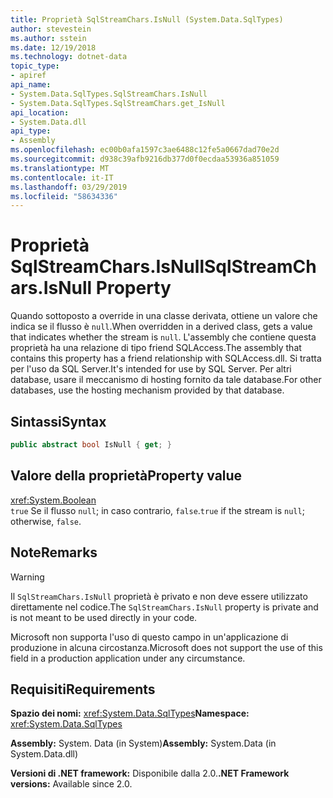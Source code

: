 ```yaml
---
title: Proprietà SqlStreamChars.IsNull (System.Data.SqlTypes)
author: stevestein
ms.author: sstein
ms.date: 12/19/2018
ms.technology: dotnet-data
topic_type:
- apiref
api_name:
- System.Data.SqlTypes.SqlStreamChars.IsNull
- System.Data.SqlTypes.SqlStreamChars.get_IsNull
api_location:
- System.Data.dll
api_type:
- Assembly
ms.openlocfilehash: ec00b0afa1597c3ae6488c12fe5a0667dad70e2d
ms.sourcegitcommit: d938c39afb9216db377d0f0ecdaa53936a851059
ms.translationtype: MT
ms.contentlocale: it-IT
ms.lasthandoff: 03/29/2019
ms.locfileid: "58634336"
---
```

# <a name="sqlstreamcharsisnull-property"></a><span data-ttu-id="cb6ca-102">Proprietà SqlStreamChars.IsNull</span><span class="sxs-lookup"><span data-stu-id="cb6ca-102">SqlStreamChars.IsNull Property</span></span>

<span data-ttu-id="cb6ca-103">Quando sottoposto a override in una classe derivata, ottiene un valore che indica se il flusso è `null`.</span><span class="sxs-lookup"><span data-stu-id="cb6ca-103">When overridden in a derived class, gets a value that indicates whether the stream is `null`.</span></span> <span data-ttu-id="cb6ca-104">L'assembly che contiene questa proprietà ha una relazione di tipo friend SQLAccess.</span><span class="sxs-lookup"><span data-stu-id="cb6ca-104">The assembly that contains this property has a friend relationship with SQLAccess.dll.</span></span> <span data-ttu-id="cb6ca-105">Si tratta per l'uso da SQL Server.</span><span class="sxs-lookup"><span data-stu-id="cb6ca-105">It's intended for use by SQL Server.</span></span> <span data-ttu-id="cb6ca-106">Per altri database, usare il meccanismo di hosting fornito da tale database.</span><span class="sxs-lookup"><span data-stu-id="cb6ca-106">For other databases, use the hosting mechanism provided by that database.</span></span>

## <a name="syntax"></a><span data-ttu-id="cb6ca-107">Sintassi</span><span class="sxs-lookup"><span data-stu-id="cb6ca-107">Syntax</span></span>

```csharp
public abstract bool IsNull { get; }
```

## <a name="property-value"></a><span data-ttu-id="cb6ca-108">Valore della proprietà</span><span class="sxs-lookup"><span data-stu-id="cb6ca-108">Property value</span></span>

<xref:System.Boolean>\
<span data-ttu-id="cb6ca-109">`true` Se il flusso `null`; in caso contrario, `false`.</span><span class="sxs-lookup"><span data-stu-id="cb6ca-109">`true` if the stream is `null`; otherwise, `false`.</span></span>

## <a name="remarks"></a><span data-ttu-id="cb6ca-110">Note</span><span class="sxs-lookup"><span data-stu-id="cb6ca-110">Remarks</span></span>

> [!WARNING]
> <span data-ttu-id="cb6ca-111">Il `SqlStreamChars.IsNull` proprietà è privato e non deve essere utilizzato direttamente nel codice.</span><span class="sxs-lookup"><span data-stu-id="cb6ca-111">The `SqlStreamChars.IsNull` property is private and is not meant to be used directly in your code.</span></span>
>
> <span data-ttu-id="cb6ca-112">Microsoft non supporta l'uso di questo campo in un'applicazione di produzione in alcuna circostanza.</span><span class="sxs-lookup"><span data-stu-id="cb6ca-112">Microsoft does not support the use of this field in a production application under any circumstance.</span></span>

## <a name="requirements"></a><span data-ttu-id="cb6ca-113">Requisiti</span><span class="sxs-lookup"><span data-stu-id="cb6ca-113">Requirements</span></span>

<span data-ttu-id="cb6ca-114">**Spazio dei nomi:** <xref:System.Data.SqlTypes></span><span class="sxs-lookup"><span data-stu-id="cb6ca-114">**Namespace:** <xref:System.Data.SqlTypes></span></span>

<span data-ttu-id="cb6ca-115">**Assembly:** System. Data (in System)</span><span class="sxs-lookup"><span data-stu-id="cb6ca-115">**Assembly:** System.Data (in System.Data.dll)</span></span>

<span data-ttu-id="cb6ca-116">**Versioni di .NET framework:** Disponibile dalla 2.0.</span><span class="sxs-lookup"><span data-stu-id="cb6ca-116">**.NET Framework versions:** Available since 2.0.</span></span>